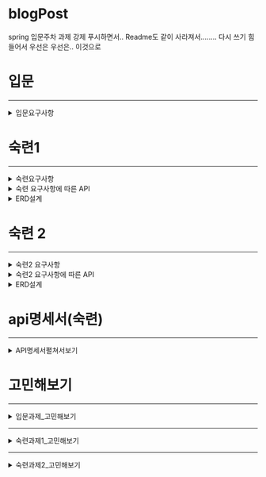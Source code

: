 # blogPost
spring 입문주차 과제
강제 푸시하면서.. Readme도 같이 사라져서........ 다시 쓰기 힘들어서 우선은 우선은..
이것으로

# 입문
---
<details>
    <summary>입문요구사항 </summary>
    
1. 아래의 요구사항을 기반으로 Use Case 그려보기
    - 손으로 그려도 됩니다. 
    ![UML 유스케이스 다이어그램](https://user-images.githubusercontent.com/45612782/206932352-111139f8-e48d-47f2-ad5a-04ce412723d3.png)

2. 전체 게시글 목록 조회 API
    - 제목, 작성자명, 작성 내용, 작성 날짜를 조회하기
    - 작성 날짜 기준 내림차순으로 정렬하기
3. 게시글 작성 API
    - 제목, 작성자명, 비밀번호, 작성 내용을 저장하고
    - 저장된 게시글을 Client 로 반환하기
4. 선택한 게시글 조회 API
    - 선택한 게시글의 제목, 작성자명, 작성 날짜, 작성 내용을 조회하기 
    (검색 기능이 아닙니다. 간단한 게시글 조회만 구현해주세요.)
5. 선택한 게시글 수정 API
    - 수정을 요청할 때 수정할 데이터와 비밀번호를 같이 보내서 서버에서 비밀번호 일치 여부를 확인 한 후
    - 제목, 작성자명, 작성 내용을 수정하고 수정된 게시글을 Client 로 반환하기
6. 선택한 게시글 삭제 API
    - 삭제를 요청할 때 비밀번호를 같이 보내서 서버에서 비밀번호 일치 여부를 확인 한 후
    - 선택한 게시글을 삭제하고 Client 로 성공했다는 표시 반환하기
</details>


# 숙련1
----
<details>
    <summary>숙련요구사항 </summary>
    
    1. 회원 가입 API
        - username, password를 Client에서 전달받기
        - username은  `최소 4자 이상, 10자 이하이며 알파벳 소문자(a~z), 숫자(0~9)`로 구성되어야 한다.
        - password는  `최소 8자 이상, 15자 이하이며 알파벳 대소문자(a~z, A~Z), 숫자(0~9)`로 구성되어야 한다.
        - DB에 중복된 username이 없다면 회원을 저장하고 Client 로 성공했다는 메시지, 상태코드 반환하기  
            
    2. 로그인 API
        - username, password를 Client에서 전달받기
        - DB에서 username을 사용하여 저장된 회원의 유무를 확인하고 있다면 password 비교하기
        - 로그인 성공 시, 로그인에 성공한 유저의 정보와 JWT를 활용하여 토큰을 발급하고, 
        발급한 토큰을 Header에 추가하고 성공했다는 메시지, 상태코드 와 함께 Client에 반환하기
</details>

<details>
    <summary>숙련 요구사항에 따른 API</summary>
    
    1. 전체 게시글 목록 조회 API
        - 제목, 작성자명(username), 작성 내용, 작성 날짜를 조회하기
        - 작성 날짜 기준 내림차순으로 정렬하기
    2. 게시글 작성 API
        - 토큰을 검사하여, 유효한 토큰일 경우에만 게시글 작성 가능
        - 제목, 작성자명(username), 작성 내용을 저장하고
        - 저장된 게시글을 Client 로 반환하기
    3. 선택한 게시글 조회 API
        - 선택한 게시글의 제목, 작성자명(username), 작성 날짜, 작성 내용을 조회하기 
        (검색 기능이 아닙니다. 간단한 게시글 조회만 구현해주세요.)
    4. 선택한 게시글 수정 API
        - ~~수정을 요청할 때 수정할 데이터와 비밀번호를 같이 보내서 서버에서 비밀번호 일치 여부를 확인 한 후~~
        - 토큰을 검사한 후, 유효한 토큰이면서 해당 사용자가 작성한 게시글만 수정 가능
        - 제목, 작성 내용을 수정하고 수정된 게시글을 Client 로 반환하기
    5. 선택한 게시글 삭제 API  
        - ~~삭제를 요청할 때 비밀번호를 같이 보내서 서버에서 비밀번호 일치 여부를 확인 한 후~~
        - 토큰을 검사한 후, 유효한 토큰이면서 해당 사용자가 작성한 게시글만 삭제 가능
        - 선택한 게시글을 삭제하고 Client 로 성공했다는 메시지, 상태코드 반환하기
</details>

<details>
    <summary>ERD설계</summary>
    
![ERD](https://user-images.githubusercontent.com/45612782/208002381-635a21da-9b87-4602-962c-409724f9a33a.JPG)
    
    처음에는 게시글 id로 했다가. 중복 처리된것이 username이니 username를 oneToMnay형식으로 ERD를 만들어주긴했는데..
    아직 직접 oneToMany어노테이션을 쓰지는 않았다.
</details>

# 숙련 2
----
<details>
    <summary>숙련2 요구사항 </summary>
    
    1. 회원 가입 API
    - username, password를 Client에서 전달받기
    - username은  `최소 4자 이상, 10자 이하이며 알파벳 소문자(a~z), 숫자(0~9)`로 구성되어야 한다.
    - password는  `최소 8자 이상, 15자 이하이며 알파벳 대소문자(a~z, A~Z), 숫자(0~9), 특수문자`로 구성되어야 한다.
    - DB에 중복된 username이 없다면 회원을 저장하고 Client 로 성공했다는 메시지, 상태코드 반환하기
    - 회원 권한 부여하기 (ADMIN, USER) - ADMIN 회원은 모든 게시글, 댓글 수정 / 삭제 가능
    - 참고자료
        1. [https://mangkyu.tistory.com/174](https://mangkyu.tistory.com/174)
        2. [https://ko.wikipedia.org/wiki/정규_표현식](https://ko.wikipedia.org/wiki/%EC%A0%95%EA%B7%9C_%ED%91%9C%ED%98%84%EC%8B%9D)
        3. [https://bamdule.tistory.com/35](https://bamdule.tistory.com/35)
        
    2. 로그인 API
        - username, password를 Client에서 전달받기
        - DB에서 username을 사용하여 저장된 회원의 유무를 확인하고 있다면 password 비교하기
        - 로그인 성공 시, 로그인에 성공한 유저의 정보와 JWT를 활용하여 토큰을 발급하고, 
        발급한 토큰을 Header에 추가하고 성공했다는 메시지, 상태코드 와 함께 Client에 반환하기
    3. 댓글 작성 API
        - 토큰을 검사하여, 유효한 토큰일 경우에만 댓글 작성 가능
        - 선택한 게시글의 DB 저장 유무를 확인하기
        - 선택한 게시글이 있다면 댓글을 등록하고 등록된 댓글 반환하기
    4. 댓글 수정 API
        - 토큰을 검사한 후, 유효한 토큰이면서 해당 사용자가 작성한 댓글만 수정 가능
        - 선택한 댓글의 DB 저장 유무를 확인하기
        - 선택한 댓글이 있다면 댓글 수정하고 수정된 댓글 반환하기
    5. 댓글 삭제 API
        - 토큰을 검사한 후, 유효한 토큰이면서 해당 사용자가 작성한 댓글만 삭제 가능
        - 선택한 댓글의 DB 저장 유무를 확인하기
        - 선택한 댓글이 있다면 댓글 삭제하고 Client 로 성공했다는 메시지, 상태코드 반환하기
    6. 예외 처리
        - 토큰이 필요한 API 요청에서 토큰을 전달하지 않았거나 정상 토큰이 아닐 때는 "토큰이 유효하지 않습니다." 라는 에러메시지와 statusCode: 400을 Client에 반환하기
        - 토큰이 있고, 유효한 토큰이지만 해당 사용자가 작성한 게시글/댓글이 아닌 경우에는 “작성자만 삭제/수정할 수 있습니다.”라는 에러메시지와 statusCode: 400을 Client에 반환하기
        - DB에 이미 존재하는 username으로 회원가입을 요청한 경우 "중복된 username 입니다." 라는 에러메시지와 statusCode: 400을 Client에 반환하기
        - 로그인 시, 전달된 username과 password 중 맞지 않는 정보가 있다면 "회원을 찾을 수 없습니다."라는 에러메시지와 statusCode: 400을 Client에 반환하기
    
</details>

<details>
    <summary>숙련2 요구사항에 따른 API</summary>
    
    1. 전체 게시글 목록 조회 API
        - 제목, 작성자명(username), 작성 내용, 작성 날짜를 조회하기
        - 작성 날짜 기준 내림차순으로 정렬하기
        - 각각의 게시글에 등록된 모든 댓글을 게시글과 같이 Client에 반환하기
        - 댓글은 작성 날짜 기준 내림차순으로 정렬하기
    2. 게시글 작성 API
        - 토큰을 검사하여, 유효한 토큰일 경우에만 게시글 작성 가능
        - 제목, 작성자명(username), 작성 내용을 저장하고
        - 저장된 게시글을 Client 로 반환하기
    3. 선택한 게시글 조회 API
        - 선택한 게시글의 제목, 작성자명(username), 작성 날짜, 작성 내용을 조회하기 
        (검색 기능이 아닙니다. 간단한 게시글 조회만 구현해주세요.)
        - 선택한 게시글에 등록된 모든 댓글을 선택한 게시글과 같이 Client에 반환하기
        - 댓글은 작성 날짜 기준 내림차순으로 정렬하기
    4. 선택한 게시글 수정 API
        - ~~수정을 요청할 때 수정할 데이터와 비밀번호를 같이 보내서 서버에서 비밀번호 일치 여부를 확인 한 후~~
        - 토큰을 검사한 후, 유효한 토큰이면서 해당 사용자가 작성한 게시글만 수정 가능
        - 제목, 작성 내용을 수정하고 수정된 게시글을 Client 로 반환하기
    5. 선택한 게시글 삭제 API
        - ~~삭제를 요청할 때 비밀번호를 같이 보내서 서버에서 비밀번호 일치 여부를 확인 한 후~~
        - 토큰을 검사한 후, 유효한 토큰이면서 해당 사용자가 작성한 게시글만 삭제 가능
        - 선택한 게시글을 삭제하고 Client 로 성공했다는 메시지, 상태코드 반환하기
</details>

<details>
    <summary>ERD설계</summary>
    
![ERD 2](https://user-images.githubusercontent.com/45612782/208323717-0abd682c-e25c-424e-9976-e1b1dcc778f3.JPG)


</details>

# api명세서(숙련)
---

<details>
    <summary>API명세서펼쳐서보기</summary>
    
API 명세서
---  
| 기능 | API URL | Method | Request Header | Request | Response | Response header |
|---|---|---|---|---|---|---|
| 회원가입 | /api/signup | POST |  | {<br> "username": "test1122",<br> "password": "Test12345",<br> } | {<br> "msg": "회원가입 완료",<br>"statusCode": 200<br> } | 
로그인 | /api/login | POS |  | {<br>"username": "test1122",<br>"password": "Test12345"<br>} | {<br>"msg": "로그인 성공",<br>"statusCode": 200 } | Authorization:Bearer <br>eyJhbGciOiJIUzI1NiJ9<br>.eyJzdWIiOiJ0amd1cnRuMSIsImF1<br>dGgiOiJVU0VSIiwiZXhwIjoxNjcwND<br>g0OTk0LCJpYXQiOjE2NzA0ODEzO<br>TR9.xwyHOpdM2Zgld1tJHGmrtVvJj<br>JRWcOF6OJM9j_f57WE | 
| 게시글 작성 | /api/boards | POST |Authorization:Bearer <br>eyJhbGciOiJIUzI1NiJ9<br>.eyJzdWIiOiJ0amd1cnRuMSIsImF1<br>dGgiOiJVU0VSIiwiZXhwIjoxNjcwND<br>g0OTk0LCJpYXQiOjE2NzA0ODEzO<br>TR9.xwyHOpdM2Zgld1tJHGmrtVvJj<br>JRWcOF6OJM9j_f57WE | {<br>"boardName": "글 제목",<br>"contents": "글 내용"<br>} | {<br>"createdAt": "2022-12-08T15:49:11.5919215",<br>"modifiedAt": "2022-12-08T15:49:11.5919215",<br>"id": 1,<br>"boardName": "글 제목",<br>"username": "test1122",<br>"contents": "글 내용"<br>} 
| 게시글 목록 조회 | /api/boards | POST | {<br>"createdAt": "2022-12-08T15:49:11.5919215",<br>"modifiedAt": "2022-12-08T15:49:11.5919215",<br>"id": 1,<br>"boardName": "글 제목",<br>"username": "test1122",<br>"contents": "글 내용"<br>}<br>{<br>"createdAt": "2022-12-08T15:49:11.5919215",<br>"modifiedAt": "2022-12-08T15:49:11.5919215",<br>"id": 2,<br>"boardName": "글 제목",<br>"username": "test1122",<br>"contents": "글 내용"<br>}
| 게시글 수정 | /api/boards | PUT | Authorization:Bearer <br>eyJhbGciOiJIUzI1NiJ9<br>.eyJzdWIiOiJ0amd1cnRuMSIsImF1<br>dGgiOiJVU0VSIiwiZXhwIjoxNjcwND<br>g0OTk0LCJpYXQiOjE2NzA0ODEzO<br>TR9.xwyHOpdM2Zgld1tJHGmrtVvJj<br>JRWcOF6OJM9j_f57WE | {<br>"boardName": "제목 수정",<br>"contents": "내용 수정"<br>} | {<br>"createdAt": "2022-12-08T15:49:11.5919215",<br>"modifiedAt": "2022-12-08T15:49:11.5919215",<br>"id": 1,<br>"boardName": "제목 수정",<br>"username": "test1122",<br>"contents": "내용 수정"<br>}
| 게시글 수정 | /api/boards | DELETE | Authorization:Bearer <br>eyJhbGciOiJIUzI1NiJ9<br>.eyJzdWIiOiJ0amd1cnRuMSIsImF1<br>dGgiOiJVU0VSIiwiZXhwIjoxNjcwND<br>g0OTk0LCJpYXQiOjE2NzA0ODEzO<br>TR9.xwyHOpdM2Zgld1tJHGmrtVvJj<br>JRWcOF6OJM9j_f57WE | | {<br>"msg": "게시글 삭제 성공",<br>"statusCode": 200<br>}|
</details>

# 고민해보기
---
<details>
<summary>입문과제_고민해보기</summary> 
Why: 과제 제출시에는 아래 질문을 고민해보고 답변을 함께 제출해주세요.

1. 수정, 삭제 API의 request를 어떤 방식으로 사용하셨나요? (param, query, body) 
@PathVariable을 이용하여 url의 일부경로를 파라미터로 이용하였고 그파라미터를
requestDto로 비밀번호만을 가져와서 비교하고 삭제하는데 @RequestBody를 사용했습니다.

2. 어떤 상황에 어떤 방식의 request를 써야하나요?

- @PathVariable
url 경로의 일부를 파라미터로 이용하는 방법
- @RequestBody
객체를 반환해주기 때문에 response 로 받아올 때 JSON 객체로 받아와
다른 형태변환을 해주지 않아도 되기때문에 간편합니다.

3. RESTful한 API를 설계했나요? 어떤 부분이 그런가요? 어떤 부분이 그렇지 않나요?
예외처리 메시지가 아직 미숙해서 다완성은 안되었지만
나머지는 REST 규칙을 지키고 CRUD를 완성했으니 예외 메시지를 제외하고는 RESTful하게 설계된것 같습니다.

4. 적절한 관심사 분리를 적용하였나요? (Controller, Repository, Service)
- Controller
클라이언트에게 요청을 받아 요청을 Service에게 리퀘스트 형태로 보내고
리스폰스 형태로 받아서 클라이언트에게 되돌려주면서 컨트롤에는 보내고 받는것 외에는 로직이 없으니
적절히 분리 된것 같습니다.

- Repository
entity와 dto를 활용하여 저장을 하면서 통신을 하였고 dto는 setter없이 getter로 하였습니다.
데이터베이스와 통신하여 service에 DB정보를 보내습니다.
- Service
받은 요청으로 DB에 요청을 보내고 정보를 받아 요청을 오류처리를 완벽히 못했지만
오류가 없다면 정보를 돌려줍니다.
</details>

---
<details>
<summary>숙련과제1_고민해보기</summary> 

1. 처음 설계한 API 명세서에 변경사항이 있었나요? 
   변경 되었다면 어떤 점 때문 일까요? 첫 설계의 중요성에 대해 작성해 주세요!
   
    -   내가 설계한것은 아니고.. 있는것 대로 만들긴했는데. 기준이 있다는 것이
        내가 DTO를 어떻게 만들면 될것이다 변수를 몇개 반환값은 무엇으로 받으면 되겠다는
        것을 알수있는데 설계가 잘못되면 자신이 원하는 값이 안나올 수도 있거나
        안되는 설계로 해둔다면 오류가 날수 밖에 없을것 같았다.

2. ERD를 먼저 설계한 후 Entity를 개발했을 때 어떤 점이 도움이 되셨나요?

    - 어떠한 컬럼과 어느 컬럼을 연결해야 하는 것을 생각하고 넘어가기 때문에 나중에 잘못된 방법으로 연결하는 것을 방지 할수 있다.


3. JWT를 사용하여 인증/인가를 구현 했을 때의 장점은 무엇일까요?
    
    - 사용자 인증 정보는 토큰이 가지고 있어 별도의 DB가 필요 하지 않아 인증시 DB에 의존 하지 않아도 된다. 
    - 트래픽에 대한 부담이 적다.

4. 반대로 JWT를 사용한 인증/인가의 한계점은 무엇일까요?

    - 토큰 자체에 정보를 담고 있으므로 이를 탈취당했을때 파기시간이 되기 전까지 매우 위험한 일이 발생할수있다.
    - 토큰 페이로드에 정보가 많아질수록 토큰의 길이가 늘어나 네트워크에 부하를 줄 수 있다.  
    
5. 만약 댓글 기능이 있는 블로그에서 댓글이 달려있는 게시글을 삭제하려고 한다면 무슨 문제가 발생할까요? Database 테이블 관점에서 해결방법이 무엇일까요? 
    - 그 게시글과 연관된 모든 정보를 삭제해야 하는데 방법으로는  
    - 게시글에 달리는 댓글의 외래키 옵션에 ON DELETE CASCADE를 설정해 주어야 한다.

6. IoC(Inversion of Contorol:제어의 역전) / DI(Dependency Injection: 의존성 주입) 에 대해 간략하게 설명해 주세요!
    - 스프링을 사용하기 전에는 개발자가 프로그램의 흐름(애플리케이션 코드)을 제어하는 주체였었다. 그러나 스프링에서는 프로그램의 흐름을 프레임 워크가 주도하게 된다. 객체의 생성 주기 관리를 컨테이너가 도맡아서 하게되어 제어권이 컨테이너로 넘어가게 되고 이것을 제어권의 흐름이 바뀌었다고 하여 IoC라고 한다.
    - 의존성주입 DI는 어떠한 클래스의 이름을 바꾸었을때 다른곳에서도 바껴야 한다면 바껴야하는곳은 이름을 바꾼 클래스에 의존성을 가지고 있다고한다. 

    - 스프링의 경우 xml을 사용한다면 의존성 주입을 하는데 환경설정 만으로도 프로그램을 제어할수 있게 되는데 이것이 가능한 이유가 스프링 컨테이너가 관리하는 IoC개념이 있기 때문이다.

    - bean 에 들어가는 값이 MG였는데
      컨테이너에서 <bean id ="Mg" class = "test1.MgEnd"/> or <bean id ="Mg" class = "test1.MgStart"/>
      이런식으로 값을 바꿔서 넣어 줄수있다

</details>

---

<details>
    
<summary>숙련과제2_고민해보기</summary> 

1. 처음 설계한 API 명세서에 변경사항이 있었나요? 
변경 되었다면 어떤 점 때문 일까요? 첫 설계의 중요성에 대해 작성해 주세요!
2. ERD를 먼저 설계한 후 Entity를 개발했을 때 어떤 점이 도움이 되셨나요?
3. JWT를 사용하여 인증/인가를 구현 했을 때의 장점은 무엇일까요?
4. 반대로 JWT를 사용한 인증/인가의 한계점은 무엇일까요?
5. 댓글이 달려있는 게시글을 삭제하려고 할 때 무슨 문제가 발생할까요? JPA가 아닌 Database 테이블 관점에서 해결방법이 무엇일까요?
6. 5번과 같은 문제가 발생했을 때 JPA에서는 어떻게 해결할 수 있을까요?
7. IoC / DI 에 대해 간략하게 설명해 주세요!

</details>
